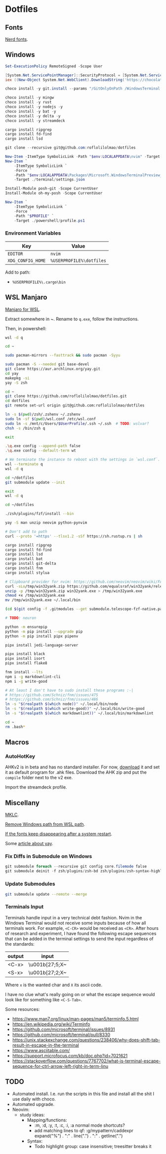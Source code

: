 # Dotfiles

## Fonts

[Nerd fonts](https://www.nerdfonts.com/font-downloads).

## Windows

```powershell
Set-ExecutionPolicy RemoteSigned -Scope User

[System.Net.ServicePointManager]::SecurityProtocol = [System.Net.ServicePointManager]::SecurityProtocol -bor 3072
iex ((New-Object System.Net.WebClient).DownloadString('https://chocolatey.org/install.ps1'))

choco install -y git.install --params "/GitOnlyOnPath /WindowsTerminal /NoGuiHereIntegration /NoCredentialManager"

choco install -y mingw
choco install -y rust
choco install -y nodejs -y
choco install -y bat -y
choco install -y delta -y
choco install -y streamdeck

cargo install ripgrep
cargo install fd-find
cargo install lsd

git clone --recursive git@github.com:roflolilolmao/dotfiles

New-Item -ItemType SymbolicLink -Path "$env:LOCALAPPDATA\nvim" -Target "$Home\dotfiles\nvim"
New-Item `
    -ItemType SymbolicLink `
    -Force `
    -Path "$env:LOCALAPPDATA\Packages\Microsoft.WindowsTerminalPreview_8wekyb3d8bbwe\LocalState\settings.json" `
    -Target ./terminal/settings.json

Install-Module posh-git -Scope CurrentUser
Install-Module oh-my-posh -Scope CurrentUser

New-Item `
    -ItemType SymbolicLink `
    -Force `
    -Path "$PROFILE" `
    -Target ./powershell/profile.ps1
```

### Environment Variables

| Key | Value |
| -- | -- |
| `EDITOR` | `nvim` |
| `XDG_CONFIG_HOME` | `%USERPROFILE%\dotfiles` |

Add to path:

- `%USERPROFILE%\.cargo\bin`

## WSL Manjaro

[Manjaro for WSL](https://github.com/sileshn/ManjaroWSL).

Extract somewhere in ~.
Rename to `q.exe`, follow the instructions.

Then, in powershell:

```sh
wsl -d q

cd ~

sudo pacman-mirrors --fasttrack && sudo pacman -Syyu

sudo pacman -S --needed git base-devel
git clone https://aur.archlinux.org/yay.git
cd yay
makepkg -si
yay -S zsh

cd ~
git clone https://github.com/roflolilolmao/dotfiles.git
cd dotfiles
git remote set-url origin git@github.com:roflolilolmao/dotfiles

ln -s $(pwd)/zsh/.zshenv ~/.zshenv
sudo ln -sf $(pwd)/wsl.conf /etc/wsl.conf
sudo ln -s /mnt/c/Users/$UserProfile/.ssh ~/.ssh  # TODO: wslvar?
chsh -s /bin/zsh q

exit

.\q.exe config --append-path false
.\q.exe config --default-term wt

# We terminate the instance to reboot with the settings in `wsl.conf`.
wsl --terminate q
wsl -d q

cd ~/dotfiles
git submodule update --init

exit
wsl -d q

cd ~/dotfiles

./zsh/plugins/fzf/install --bin

yay -S man unzip neovim python-pynvim

# Don't add to path
curl --proto '=https' --tlsv1.2 -sSf https://sh.rustup.rs | sh

cargo install ripgrep
cargo install fd-find
cargo install lsd
cargo install bat
cargo install git-delta
cargo install fnm
cargo install stylua

# Clipboard provider for nvim: https://github.com/neovim/neovim/wiki/FAQ#how-to-use-the-windows-clipboard-from-wsl
curl -sLo/tmp/win32yank.zip https://github.com/equalsraf/win32yank/releases/download/v0.0.4/win32yank-x64.zip
unzip -p /tmp/win32yank.zip win32yank.exe > /tmp/win32yank.exe
chmod +x /tmp/win32yank.exe
mv /tmp/win32yank.exe ~/.local/bin

(cd $(git config -f .gitmodules --get submodule.telescope-fzf-native.path); make)

# TODO: neuron

python -m ensurepip
python -m pip install --upgrade pip
python -m pip install pipx pipenv

pipx install jedi-language-server

pipx install black
pipx install isort
pipx install flake8

fnm install --lts
npm i -g markdownlint-cli
npm i -g write-good

# At least I don't have to sudo install these programs :-|
# https://github.com/Schniz/fnm/issues/475
# https://github.com/Schniz/fnm/issues/486
ln -s "$(realpath $(which node))" ~/.local/bin/node
ln -s "$(realpath $(which write-good))" ~/.local/bin/write-good
ln -s "$(realpath $(which markdownlint))" ~/.local/bin/markdownlint

cd ~
rm .bash*
```

## Macros

### AutoHotKey

AHKv2 is in beta and has no standard installer. For now,
[download](https://www.autohotkey.com/v2/) it
and set it as default program for .ahk files. Download the
AHK zip and put the `compile` folder next to the v2 exe.

Import the streamdeck profile.

## Miscellany

[MKLC](https://www.microsoft.com/en-us/download/details.aspx?id=102134).

[Remove Windows path from WSL path](https://stackoverflow.com/a/63195953/12474293).

[If the fonts keep disappearing after a system
restart](https://www.fonts.com/support/faq/fonts-disappear-on-restart).

Some [article about
yay](https://averagelinuxuser.com/which-aur-helper-yay/#how-to-use-yay).

### Fix Diffs in Submodule on Windows

```powershell
git submodule foreach --recursive git config core.filemode false
git submodule deinit -f zsh/plugins/zsh-bd zsh/plugins/zsh-syntax-highlighting
```

### Update Submodules

```zsh
git submodule update --remote --merge
```

### Terminals Input

Terminals handle input in a very technical debt fashion. Nvim in the Windows
Terminal would not receive some inputs because of how all terminals work. For
example, `<C-CR>` would be received as `<CR>`. After hours of research and
experiment, I have found the following escape sequences that can be added in
the terminal settings to send the input regardless of the standards:

| output | input |
| -- | -- |
| \<C-x> | \u001b[27;5;X~ |
| \<S-x> | \u001b[27;2;X~ |

Where `x` is the wanted char and `X` its ascii code.

I have no clue what's really going on or what the escape sequence would look
like for something like `<C-S-Tab>`.

Some resources:

- https://www.man7.org/linux/man-pages/man5/terminfo.5.html
- https://en.wikipedia.org/wiki/Terminfo
- https://github.com/microsoft/terminal/issues/8931
- https://github.com/microsoft/terminal/pull/8330
- https://unix.stackexchange.com/questions/238406/why-does-shift-tab-result-in-escape-in-the-terminal
- https://www.asciitable.com/
- https://support.microfocus.com/kb/doc.php?id=7021621
- https://stackoverflow.com/questions/7767702/what-is-terminal-escape-sequence-for-ctrl-arrow-left-right-in-term-linu

## TODO

- Automated install. I.e. run the scripts in this file and install all the shit
  I use daily with choco.
- Automated upgrade.
- Neovim:
  - study ideas:
    - Mapping/functions:
      - :m, :d, :y, :t, :c, :i, :a normal mode shortcuts?
      - add matching lines to qf:
        :g/mypattern/caddexpr expand("%") . ":" . line(".") .  ":" . getline(".")
    - Syntax:
      - Todo highlight group: case insensitive; treesitter breaks it
